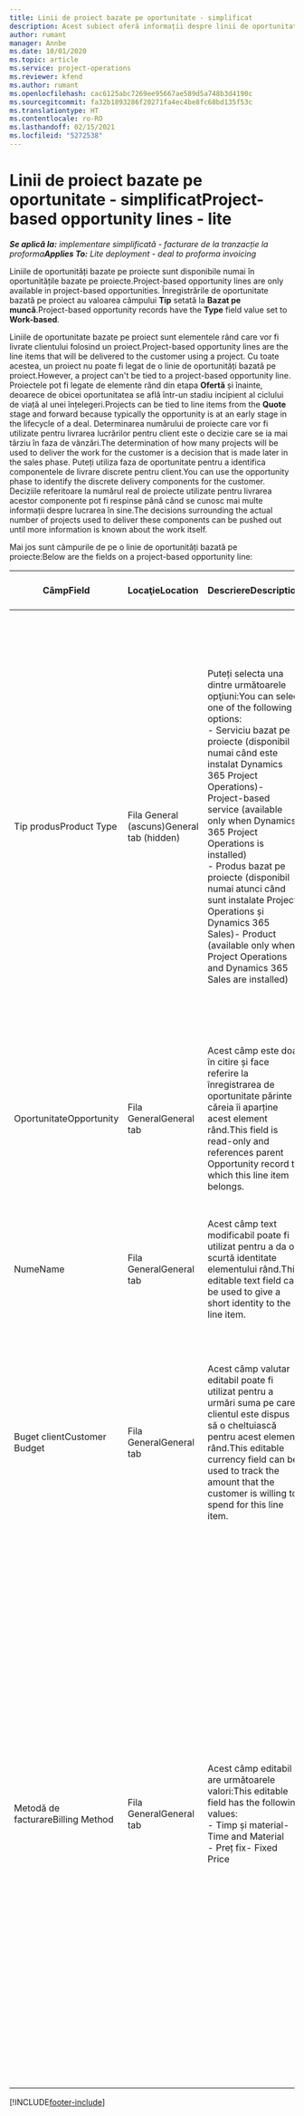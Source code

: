 ```yaml
---
title: Linii de proiect bazate pe oportunitate - simplificat
description: Acest subiect oferă informații despre linii de oportunitate pe bază de proiect. (Pro)
author: rumant
manager: Annbe
ms.date: 10/01/2020
ms.topic: article
ms.service: project-operations
ms.reviewer: kfend
ms.author: rumant
ms.openlocfilehash: cac6125abc7269ee95667ae589d5a748b3d4190c
ms.sourcegitcommit: fa32b1893286f20271fa4ec4be8fc68bd135f53c
ms.translationtype: HT
ms.contentlocale: ro-RO
ms.lasthandoff: 02/15/2021
ms.locfileid: "5272538"
---
```

# <a name="project-based-opportunity-lines---lite"></a><span data-ttu-id="3b875-104">Linii de proiect bazate pe oportunitate - simplificat</span><span class="sxs-lookup"><span data-stu-id="3b875-104">Project-based opportunity lines - lite</span></span>

<span data-ttu-id="3b875-105">_**Se aplică la:** implementare simplificată - facturare de la tranzacție la proforma_</span><span class="sxs-lookup"><span data-stu-id="3b875-105">_**Applies To:** Lite deployment - deal to proforma invoicing_</span></span>

<span data-ttu-id="3b875-106">Liniile de oportunități bazate pe proiecte sunt disponibile numai în oportunitățile bazate pe proiecte.</span><span class="sxs-lookup"><span data-stu-id="3b875-106">Project-based opportunity lines are only available in project-based opportunities.</span></span> <span data-ttu-id="3b875-107">Înregistrările de oportunitate bazată pe proiect au valoarea câmpului **Tip** setată la **Bazat pe muncă**.</span><span class="sxs-lookup"><span data-stu-id="3b875-107">Project-based opportunity records have the **Type** field value set to **Work-based**.</span></span>

<span data-ttu-id="3b875-108">Liniile de oportunitate bazate pe proiect sunt elementele rând care vor fi livrate clientului folosind un proiect.</span><span class="sxs-lookup"><span data-stu-id="3b875-108">Project-based opportunity lines are the line items that will be delivered to the customer using a project.</span></span> <span data-ttu-id="3b875-109">Cu toate acestea, un proiect nu poate fi legat de o linie de oportunități bazată pe proiect.</span><span class="sxs-lookup"><span data-stu-id="3b875-109">However, a project can't be tied to a project-based opportunity line.</span></span> <span data-ttu-id="3b875-110">Proiectele pot fi legate de elemente rând din etapa **Ofertă** și înainte, deoarece de obicei oportunitatea se află într-un stadiu incipient al ciclului de viață al unei înțelegeri.</span><span class="sxs-lookup"><span data-stu-id="3b875-110">Projects can be tied to line items from the **Quote** stage and forward because typically the opportunity is at an early stage in the lifecycle of a deal.</span></span> <span data-ttu-id="3b875-111">Determinarea numărului de proiecte care vor fi utilizate pentru livrarea lucrărilor pentru client este o decizie care se ia mai târziu în faza de vânzări.</span><span class="sxs-lookup"><span data-stu-id="3b875-111">The determination of how many projects will be used to deliver the work for the customer is a decision that is made later in the sales phase.</span></span> <span data-ttu-id="3b875-112">Puteți utiliza faza de oportunitate pentru a identifica componentele de livrare discrete pentru client.</span><span class="sxs-lookup"><span data-stu-id="3b875-112">You can use the opportunity phase to identify the discrete delivery components for the customer.</span></span> <span data-ttu-id="3b875-113">Deciziile referitoare la numărul real de proiecte utilizate pentru livrarea acestor componente pot fi respinse până când se cunosc mai multe informații despre lucrarea în sine.</span><span class="sxs-lookup"><span data-stu-id="3b875-113">The decisions surrounding the actual number of projects used to deliver these components can be pushed out until more information is known about the work itself.</span></span>

<span data-ttu-id="3b875-114">Mai jos sunt câmpurile de pe o linie de oportunități bazată pe proiecte:</span><span class="sxs-lookup"><span data-stu-id="3b875-114">Below are the fields on a project-based opportunity line:</span></span>

| <span data-ttu-id="3b875-115">**Câmp**</span><span class="sxs-lookup"><span data-stu-id="3b875-115">**Field**</span></span> | <span data-ttu-id="3b875-116">**Locaţie**</span><span class="sxs-lookup"><span data-stu-id="3b875-116">**Location**</span></span> | <span data-ttu-id="3b875-117">**Descriere**</span><span class="sxs-lookup"><span data-stu-id="3b875-117">**Description**</span></span> | <span data-ttu-id="3b875-118">**Impactul din aval**</span><span class="sxs-lookup"><span data-stu-id="3b875-118">**Downstream impact**</span></span> |
| --- | --- | --- | --- |
| <span data-ttu-id="3b875-119">Tip produs</span><span class="sxs-lookup"><span data-stu-id="3b875-119">Product Type</span></span> | <span data-ttu-id="3b875-120">Fila General (ascuns)</span><span class="sxs-lookup"><span data-stu-id="3b875-120">General tab (hidden)</span></span> | <span data-ttu-id="3b875-121">Puteți selecta una dintre următoarele opţiuni:</span><span class="sxs-lookup"><span data-stu-id="3b875-121">You can select one of the following options:</span></span></br><span data-ttu-id="3b875-122">- Serviciu bazat pe proiecte (disponibil numai când este instalat Dynamics 365 Project Operations)</span><span class="sxs-lookup"><span data-stu-id="3b875-122">- Project-based service (available only when Dynamics 365 Project Operations is installed)</span></span></br><span data-ttu-id="3b875-123">- Produs bazat pe proiecte (disponibil numai atunci când sunt instalate Project Operations și Dynamics 365 Sales)</span><span class="sxs-lookup"><span data-stu-id="3b875-123">- Product (available only when Project Operations and Dynamics 365 Sales are installed)</span></span> | <span data-ttu-id="3b875-124">Valoarea acestui câmp este setată la **Serviciu bazat pe proiect** atunci când creați o linie de oportunitate bazată pe proiect din grila de linii bazate pe proiect din Opportunity.</span><span class="sxs-lookup"><span data-stu-id="3b875-124">The value of this field is set to **Project-based service** when you create a project-based opportunity line from the project-based lines grid on the Opportunity.</span></span> <br> <span data-ttu-id="3b875-125">Dacă modificați sau înlocuiți această valoare, funcționalitatea proiectului nu va fi activată pentru elementele rând bazate pe proiect.</span><span class="sxs-lookup"><span data-stu-id="3b875-125">If you change or override this value, the project functionality won't be enabled on your project-based line items.</span></span> |
| <span data-ttu-id="3b875-126">Oportunitate</span><span class="sxs-lookup"><span data-stu-id="3b875-126">Opportunity</span></span> | <span data-ttu-id="3b875-127">Fila General</span><span class="sxs-lookup"><span data-stu-id="3b875-127">General tab</span></span> | <span data-ttu-id="3b875-128">Acest câmp este doar în citire și face referire la înregistrarea de oportunitate părinte căreia îi aparține acest element rând.</span><span class="sxs-lookup"><span data-stu-id="3b875-128">This field is read-only and references parent Opportunity record to which this line item belongs.</span></span> | <span data-ttu-id="3b875-129">Nu există niciun impact din aval din acest domeniu.</span><span class="sxs-lookup"><span data-stu-id="3b875-129">There is no downstream impact from this field.</span></span> |
| <span data-ttu-id="3b875-130">Nume</span><span class="sxs-lookup"><span data-stu-id="3b875-130">Name</span></span> | <span data-ttu-id="3b875-131">Fila General</span><span class="sxs-lookup"><span data-stu-id="3b875-131">General tab</span></span> | <span data-ttu-id="3b875-132">Acest câmp text modificabil poate fi utilizat pentru a da o scurtă identitate elementului rând.</span><span class="sxs-lookup"><span data-stu-id="3b875-132">This editable text field can be used to give a short identity to the line item.</span></span> | <span data-ttu-id="3b875-133">Această valoare este reportată la linia de cotație atunci când creați o cotație din această oportunitate.</span><span class="sxs-lookup"><span data-stu-id="3b875-133">This value is carried over to the quote line when you create a quote from this opportunity.</span></span> |
| <span data-ttu-id="3b875-134">Buget client</span><span class="sxs-lookup"><span data-stu-id="3b875-134">Customer Budget</span></span> | <span data-ttu-id="3b875-135">Fila General</span><span class="sxs-lookup"><span data-stu-id="3b875-135">General tab</span></span> | <span data-ttu-id="3b875-136">Acest câmp valutar editabil poate fi utilizat pentru a urmări suma pe care clientul este dispus să o cheltuiască pentru acest element rând.</span><span class="sxs-lookup"><span data-stu-id="3b875-136">This editable currency field can be used to track the amount that the customer is willing to spend for this line item.</span></span> | <span data-ttu-id="3b875-137">Această valoare este reportată la câmpul corespondent pe linia de ofertă atunci când creați o ofertă din această oportunitate.</span><span class="sxs-lookup"><span data-stu-id="3b875-137">This value is carried over to the corresponding field on the quote line when you create a quote from this opportunity.</span></span> |
| <span data-ttu-id="3b875-138">Metodă de facturare</span><span class="sxs-lookup"><span data-stu-id="3b875-138">Billing Method</span></span> | <span data-ttu-id="3b875-139">Fila General</span><span class="sxs-lookup"><span data-stu-id="3b875-139">General tab</span></span> | <span data-ttu-id="3b875-140">Acest câmp editabil are următoarele valori:</span><span class="sxs-lookup"><span data-stu-id="3b875-140">This editable field has the following values:</span></span></br><span data-ttu-id="3b875-141">- Timp și material</span><span class="sxs-lookup"><span data-stu-id="3b875-141">- Time and Material</span></span></br><span data-ttu-id="3b875-142">- Preț fix</span><span class="sxs-lookup"><span data-stu-id="3b875-142">- Fixed Price</span></span> | <span data-ttu-id="3b875-143">Această valoare este reportată la câmpul corespondent pe linia de ofertă atunci când creați o ofertă din această oportunitate.</span><span class="sxs-lookup"><span data-stu-id="3b875-143">This value is carried over to the corresponding field on the quote line when you create a quote from this opportunity.</span></span> <span data-ttu-id="3b875-144">După crearea liniei de ofertă, câmpul este blocat și nu poate fi schimbat.</span><span class="sxs-lookup"><span data-stu-id="3b875-144">After the quote line is created, the field is locked and can't be changed.</span></span> <span data-ttu-id="3b875-145">Atribuiți această valoare câmpului cât mai exact posibil.</span><span class="sxs-lookup"><span data-stu-id="3b875-145">Assign this field value as accurately as possible.</span></span> <span data-ttu-id="3b875-146">Dacă trebuie să modificați valoarea acestui câmp pe linia de ofertă, ștergeți și recreați linia de ofertă.</span><span class="sxs-lookup"><span data-stu-id="3b875-146">If you need to change the value of this field on the quote line, delete and re-create the quote line.</span></span> |


[!INCLUDE[footer-include](../../includes/footer-banner.md)]